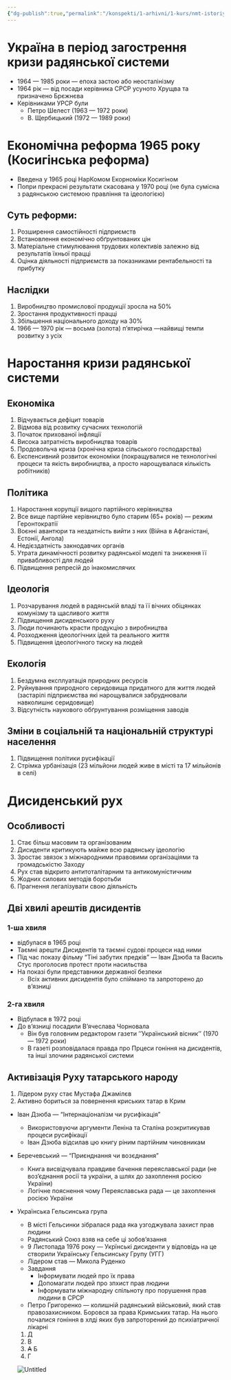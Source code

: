 ```yaml
---
{"dg-publish":true,"permalink":"/konspekti/1-arhivni/1-kurs/nmt-istoriya/ukrayina-v-period-zagostrennya-krizi-radyanskoyi-sistemi/"}
---
```



# Україна в період загострення кризи радянської системи

- 1964 — 1985 роки — епоха застою або неосталінізму
- 1964 рік — від посади керівника СРСР усуното Хрущва та призначено Брєжнєва
- Керівниками УРСР були
    - Петро Шелест (1963 — 1972 роки)
    - В. Щербицький (1972 — 1989 роки)

# Економічна реформа 1965 року (Косигінська реформа)

- Введена у 1965 році НарКомом Екорноміки Косигіном
- Попри прекрасні результати скасована у 1970 році (не була сумісна з радянською системою правління та ідеологією)

## Суть реформи:

1. Розширення самостійності підприємств
2. Встановлення економічно обґрунтованих цін
3. Матеріальне стимулювання трудових колективів залежно від результатів їхньої працці
4. Оцінка діяльності підприємств за показниками рентабельності та прибутку

## Наслідки

1. Виробництво промислової продукції зросла на 50%
2. Зростання продуктивності працці 
3. Збільшення національного доходу на 30% 
4. 1966 — 1970 рік — восьма (золота) п’ятирічка —найвищі темпи розвитку з усіх

# Наростання кризи радянської системи

## Економіка

1. Відчувається дефіцит товарів
2. Відмова від розвитку сучасних технологій
3. Початок прихованої інфляції
4. Висока затратність виробництва товарів
5. Продовольча криза (хронічна криза сільського господарства)
6. Експенсивний розвиток економіки (покращувалися не технологічні процеси та якість виробництва, а просто нарощувалася кількість робітників)

## Політика

1. Наростання корупції вищого партійного керівництва 
2. Все вище партійне керівництво було старим (65+ років) — режим Геронтократії
3. Воєнні авантюри та нездатність вийти з них (Війна в Афганістані, Естонії, Ангола)
4. Недієздатність закнодавчих органів
5. Утрата динамічності розвитку радянської моделі та зниження її привабливості для людей
6. Підвищення репресій до інакомислячих

## Ідеологія

1. Розчарування людей в радянській владі та її вічних обіцянках комунізму та щасливого життя
2. Підвищення дисиденського руху
3. Люди починають красти продукцію з виробництва
4. Розходження ідеологічних ідей та реального життя
5. Підвищення ідеологічного тиску на людей

## Екологія

1. Бездумна експлуатація природних ресурсів
2. Руйнування природного серидовища придатного для життя людей (застарілі підприємства які нарощувалися забруднювали навколишнє серидовище)
3. Відсутність наукового обґрунтування розміщення заводів

## Зміни в соціальній та національній структурі населення

1. Підвищення політики русифікації
2. Стрімка урбанізація (23 мільйони людей живе в місті та 17 мільйонів в селі)

# Дисиденський рух

## Особливості

1. Стає більш масовим та організованим
2. Дисиденти критикують майже всю радянську ідеологію
3. Зростає звязок з міжнародними правовими організаціями та громадськістю Заходу
4. Рух став відкрито антитоталітарним та антикомуністичним
5. Жодних силових методів боротьби
6. Прагнення легалізувати свою діяльність

## Дві хвилі арештів дисидентів

### 1-ша хвиля

- відбулася в 1965 році
- Таємні арешти Дисидентів та таємні судові процеси над ними
- Під час показу фільму “Тіні забутих предків” — Іван Дзюба та Василь Стус проголосив протест проти насильства
- На показі були представники державної безпеки
    - Всіх активних дисидентів було спіймано та запроторено до в’язниці

### 2-га хвиля

- Відбулася в 1972 році
- До в’язниці посадили В’ячеслава Чорновала
    - Він був головним редактором газети ʼʼУкраїнський вісникʼʼ (1970 — 1972 роки)
    - В газеті розповідалася правда про Прцеси гоніння на дисидентів, та інші злочини радянської системи

## Активізація Руху татарського народу

1. Лідером руху стає Мустафа Джамілєв
2. Активно бориться за повернення криських татар в Крим
- Іван Дзюба — “Інтернаціоналізм чи русифікація”
    - Використовуючи аргументи Леніна та Сталіна розкритикував процеси русифікації
    - Іван Дзюба відсилав цю книгу ріним партійним чиновникам

 

- Беречевський — “Приєнднання чи возєднання”
    - Книга висвідчувала правдиве бачення переяславської ради (не воз’єднання росії та україни, а шлях до захоплення росією України)
    - Логічне пояснення чому Переяславська рада — це захоплення росією України
- Українська Гельсинська група
    - В місті Гельсинки зібралася рада яка узгоджувала захист прав людини
    - Радянський Союз взяв на себе ці зобов’язання
    - 9 Листопада 1976 року — Укрїнські дисиденти у відповідь на це створили Українську Гельсинську Групу (УГГ)
    - Лідером став — Микола Руденко
    - Завдання
        - Інформувати людей про їх права
        - Допомагати людей про зпхист прав людини
        - Інформувати міжнародну спільноту про порушення прав людини в СРСР
    - Петро Григоренко — колишній радянський військовий, який став правозахисником. Боровся за права Кримських татар. На нього почалися гоніння в хлді яких був запроторений до психіатричної лікарні
    
    1.  Д
    2.  В
    3.  ~~А~~  Б
    4.  Г
    
    ![Untitled](%D0%A3%D0%BA%D1%80%D0%B0%D1%96%CC%88%D0%BD%D0%B0%20%D0%B2%20%D0%BF%D0%B5%D1%80%D1%96%D0%BE%D0%B4%20%D0%B7%D0%B0%D0%B3%D0%BE%D1%81%D1%82%D1%80%D0%B5%D0%BD%D0%BD%D1%8F%20%D0%BA%D1%80%D0%B8%D0%B7%D0%B8%20%D1%80%D0%B0%D0%B4%D1%8F%D0%BD%D1%81%D1%8C%D0%BA%D0%BE%D1%96%CC%88%20%D1%81%D0%B8%20a067455208a74c6abba5c0dd8db66533/Untitled.png)
